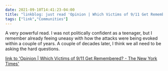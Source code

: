 ```yaml
---
date: 2021-09-10T14:41:23-04:00
title: "linkblog: just read 'Opinion | Which Victims of 9/11 Get Remembered? - The New York Times'"
tags: ["link","Communities"]
---
```

A very powerful read. I was not politically confident as a teenager, but I remember already feeing uneasy with how the attacks were being evoked within a couple of years. A couple of decades later, I think we all need to be asking the hard questions.
 
[link to 'Opinion | Which Victims of 9/11 Get Remembered? - The New York Times'](https://www.nytimes.com/2021/09/10/opinion/9-11-memorial.html)
